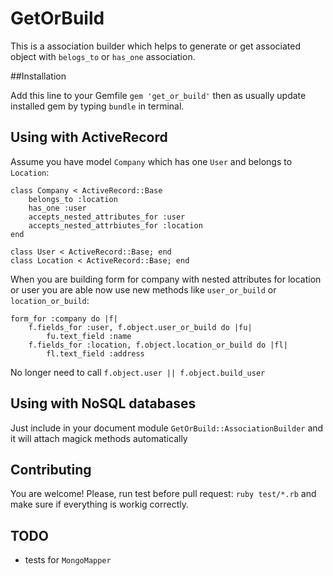 # GetOrBuild

This is a association builder which helps to generate or get associated object with `belogs_to` or `has_one` association.

##Installation

Add this line to your Gemfile
`gem 'get_or_build'`
then as usually update installed gem by typing `bundle` in terminal.

## Using with ActiveRecord

Assume you have model `Company` which has one `User` and belongs to `Location`:

	class Company < ActiveRecord::Base
		belongs_to :location
		has_one :user
		accepts_nested_attributes_for :user
		accepts_nested_attrbiutes_for :location
	end
	
	class User < ActiveRecord::Base; end
	class Location < ActiveRecord::Base; end

When you are building form for company with nested attributes for location or user you are able now use new methods like `user_or_build` or `location_or_build`:

	form_for :company do |f|
		f.fields_for :user, f.object.user_or_build do |fu|
			fu.text_field :name
		f.fields_for :location, f.object.location_or_build do |fl|
			fl.text_field :address
			
No longer need to call `f.object.user || f.object.build_user`

## Using with NoSQL databases

Just include in your document module `GetOrBuild::AssociationBuilder` and it will attach magick methods automatically

## Contributing
You are welcome! Please, run test before pull request: `ruby test/*.rb` and make sure if everything is workig correctly.

## TODO
* tests for `MongoMapper`
